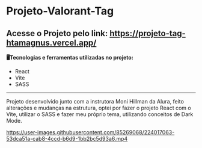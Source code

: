 # Projeto-Valorant-Tag
 
**Acesse o Projeto pelo link: https://projeto-tag-htamagnus.vercel.app/**
---
 **🖥️Tecnologias e ferramentas utilizadas no projeto:**
* React
* Vite
* SASS

---
Projeto desenvolvido junto com a instrutora Moni Hillman da Alura, feito alterações e mudanças na estrutura, optei por fazer o projeto React com o Vite, utilizar o SASS e fazer meu próprio tema, utilizando conceitos de Dark Mode.


https://user-images.githubusercontent.com/85269068/224017063-53dca51a-cab8-4ccd-b6d9-1bb2bc5d93a6.mp4

